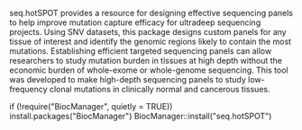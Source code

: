 seq.hotSPOT provides a resource for designing effective sequencing panels to help improve mutation capture efficacy for ultradeep sequencing projects. Using SNV datasets, this package designs custom panels for any tissue of interest and identify the genomic regions likely to contain the most mutations. Establishing efficient targeted sequencing panels can allow researchers to study mutation burden in tissues at high depth without the economic burden of whole-exome or whole-genome sequencing. This tool was developed to make high-depth sequencing panels to study low-frequency clonal mutations in clinically normal and cancerous tissues.


  if (!require("BiocManager", quietly = TRUE)) 
   install.packages("BiocManager")
  BiocManager::install("seq.hotSPOT")

